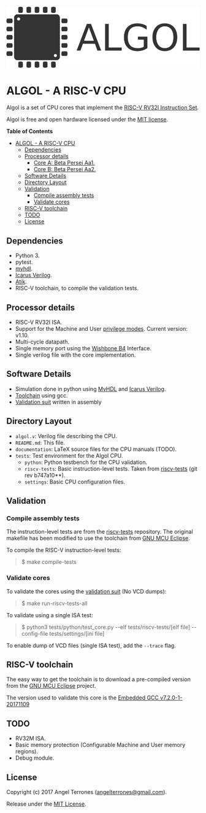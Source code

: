 ![logo](documentation/img/logo.png)

ALGOL - A RISC-V CPU
====================

Algol is a set of CPU cores that implement the [RISC-V RV32I Instruction Set](http://riscv.org/).

Algol is free and open hardware licensed under the [MIT license](https://en.wikipedia.org/wiki/MIT_License).

<!-- markdown-toc start - Don't edit this section. Run M-x markdown-toc-refresh-toc -->
**Table of Contents**

- [ALGOL - A RISC-V CPU](#algol---a-risc-v-cpu)
    - [Dependencies](#dependencies)
    - [Processor details](#processor-details)
        - [Core A: Beta Persei Aa1.](#core-a-beta-persei-aa1)
        - [Core B: Beta Persei Aa2.](#core-b-beta-persei-aa2)
    - [Software Details](#software-details)
    - [Directory Layout](#directory-layout)
    - [Validation](#validation)
        - [Compile assembly tests](#compile-assembly-tests)
        - [Validate cores](#validate-cores)
    - [RISC-V toolchain](#risc-v-toolchain)
    - [TODO](#todo)
    - [License](#license)

<!-- markdown-toc end -->
Dependencies
------------
- Python 3.
- pytest.
- [myhdl](https://github.com/myhdl/myhdl).
- [Icarus Verilog](http://iverilog.icarus.com).
- [Atik](https://github.com/AngelTerrones/Atik).
- RISC-V toolchain, to compile the validation tests.

Processor details
-----------------
- RISC-V RV32I ISA.
- Support for the Machine and User [privilege modes](https://riscv.org/specifications/privileged-isa/). Current version: v1.10.
- Multi-cycle datapath.
- Single memory port using the [Wishbone B4](https://www.ohwr.org/attachments/179/wbspec_b4.pdf) Interface.
- Single verilog file with the core implementation.

Software Details
----------------
- Simulation done in python using [MyHDL](http://myhdl.org/) and [Icarus Verilog](http://iverilog.icarus.com).
- [Toolchain](http://riscv.org/software-tools/) using gcc.
- [Validation suit](http://riscv.org/software-tools/riscv-tests/) written in assembly

Directory Layout
----------------
- `algol.v`: Verilog file describing the CPU.
- `README.md`: This file.
- `documentation`: LaTeX source files for the CPU manuals (TODO).
- `tests`: Test environment for the Algol CPU.
    - `python`: Python testbench for the CPU validation.
    - `riscv-tests`: Basic instruction-level tests. Taken from [riscv-tests](http://riscv.org/software-tools/riscv-tests/) (git rev b747a10**).
    - `settings`: Basic CPU configuration files.

Validation
----------
### Compile assembly tests
The instruction-level tests are from the [riscv-tests](http://riscv.org/software-tools/riscv-tests/) repository.
The original makefile has been modified to use the toolchain from [GNU MCU Eclipse](https://gnu-mcu-eclipse.github.io/).

To compile the RISC-V instruction-level tests:

> $ make compile-tests

### Validate cores
To validate the cores using the [validation suit](http://riscv.org/software-tools/riscv-tests/) (No VCD dumps):

> $ make run-riscv-tests-all

To validate using a single ISA test:

> $ python3 tests/python/test_core.py \--elf tests/riscv-tests/[elf file] \--config-file tests/settings/[ini file]

To enable dump of VCD files (single ISA test), add the `--trace` flag.

RISC-V toolchain
----------------
The easy way to get the toolchain is to download a pre-compiled version from the
[GNU MCU Eclipse](https://gnu-mcu-eclipse.github.io/) project.

The version used to validate this core is the [Embedded GCC v7.2.0-1-20171109](https://gnu-mcu-eclipse.github.io/blog/2017/11/09/riscv-none-gcc-v7-2-0-1-20171109-released/)

TODO
----
- RV32M ISA.
- Basic memory protection (Configurable Machine and User memory regions).
- Debug module.

License
-------
Copyright (c) 2017 Angel Terrones (<angelterrones@gmail.com>).

Release under the [MIT License](MITlicense.md).
